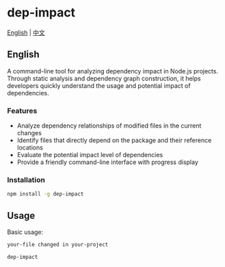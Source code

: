 # dep-impact

[English](#english) | [中文](./README_CN.md)

## English

A command-line tool for analyzing dependency impact in Node.js projects. Through static analysis and dependency graph construction, it helps developers quickly understand the usage and potential impact of dependencies.

### Features

- Analyze dependency relationships of modified files in the current changes
- Identify files that directly depend on the package and their reference locations
- Evaluate the potential impact level of dependencies
- Provide a friendly command-line interface with progress display

### Installation

```bash
npm install -g dep-impact
```

## Usage

Basic usage:

```bash
your-file changed in your-project
```

```bash
dep-impact
```
